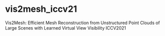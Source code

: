 # vis2mesh_iccv21
Vis2Mesh: Efficient Mesh Reconstruction from Unstructured Point Clouds of Large Scenes with Learned Virtual View Visibility    ICCV2021
